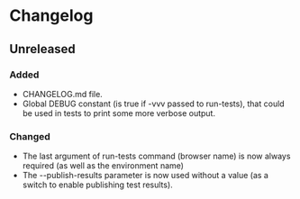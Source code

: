 # Changelog

## Unreleased

### Added
- CHANGELOG.md file.
- Global DEBUG constant (is true if -vvv passed to run-tests), that could be used in tests to print some more verbose output.

### Changed
- The last argument of run-tests command (browser name) is now always required (as well as the environment name)
- The --publish-results parameter is now used without a value (as a switch to enable publishing test results).
